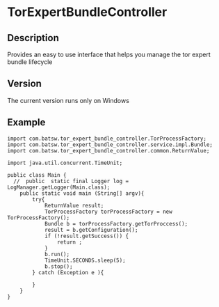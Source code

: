 # TorExpertBundleController
## Description
Provides an easy to use interface that helps you manage the tor expert bundle lifecycle

## Version
The current version runs only on Windows 

## Example 

```
import com.batsw.tor_expert_bundle_controller.TorProcessFactory;
import com.batsw.tor_expert_bundle_controller.service.impl.Bundle;
import com.batsw.tor_expert_bundle_controller.common.ReturnValue;

import java.util.concurrent.TimeUnit;

public class Main {
  //  public  static final Logger log = LogManager.getLogger(Main.class);
    public static void main (String[] argv){
        try{
            ReturnValue result;
            TorProcessFactory torProcessFactory = new TorProcessFactory();
            Bundle b = torProcessFactory.getTorProccess();
            result = b.getConfiguration();
            if (!result.getSuccess()) {
                return ;
            }
            b.run();
            TimeUnit.SECONDS.sleep(5);
            b.stop();
        } catch (Exception e ){
   
        }
    }
}
```

